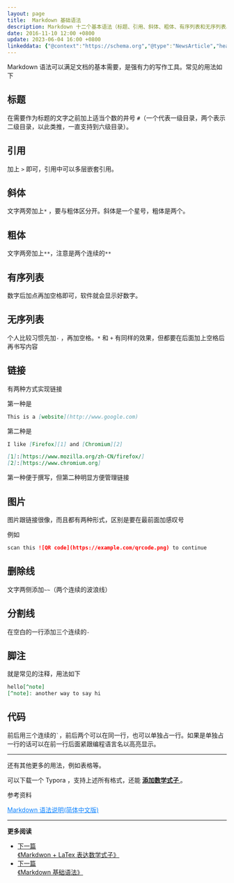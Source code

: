 ```yaml
---
layout: page
title:  Markdown 基础语法
description: Markdown 十二个基本语法（标题、引用、斜体、粗体、有序列表和无序列表、链接、图片、删除线、分割线、脚注、代码）
date: 2016-11-10 12:00 +0800
update: 2023-06-04 16:00 +0800
linkeddata: {"@context":"https://schema.org","@type":"NewsArticle","headline":"Markdown 十二个基本语法（标题、引用、斜体、粗体、有序列表和无序列表、链接、图片、删除线、分割线、脚注、代码）","image":["https://blog.ypingcn.com/img/home-home-bg-Sm5ceH.webp"],"datePublished":"2016-11-10T08:00:00+08:00","dateModified":"2021-11-06 00:20 +0800","author":[{"@type":"Person","name":"ypingcn","url":"https://blog.ypingcn.com/wiki/about/"}]}
---
```


Markdown 语法可以满足文档的基本需要，是强有力的写作工具。常见的用法如下 

## 标题

在需要作为标题的文字之前加上适当个数的井号 ``` # ```（一个代表一级目录，两个表示二级目录，以此类推，一直支持到六级目录）。

## 引用

加上 ``` > ``` 即可，引用中可以多层嵌套引用。

## 斜体

文字两旁加上``` * ``` ，要与粗体区分开。斜体是一个星号，粗体是两个。

## 粗体

文字两旁加上``` ** ```，注意是两个连续的``` ** ```

## 有序列表

数字后加点再加空格即可，软件就会显示好数字。

## 无序列表

个人比较习惯先加``` - ``` ，再加空格。``` * ``` 和 ``` + ``` 有同样的效果，但都要在后面加上空格后再书写内容

## 链接

有两种方式实现链接

第一种是

```markdown
This is a [website](http://www.google.com)
```

第二种是

```markdown
I like [Firefox][1] and [Chromium][2]

[1]:[https://www.mozilla.org/zh-CN/firefox/]
[2]:[https://www.chromium.org]
```

第一种便于撰写，但第二种明显方便管理链接

## 图片

图片跟链接很像，而且都有两种形式，区别是要在最前面加感叹号

例如

```markdown
scan this ![QR code](https://example.com/qrcode.png) to continue
```
## 删除线

文字两侧添加``` ~~ ```（两个连续的波浪线）


## 分割线

在空白的一行添加三个连续的``` - ```


## 脚注

就是常见的注释，用法如下

```markdown
hello[^note]
[^note]: another way to say hi
```
## 代码

前后用三个连续的``` ` ```，前后两个可以在同一行，也可以单独占一行。如果是单独占一行的话可以在前一行后面紧跟编程语言名以高亮显示。

---

还有其他更多的用法，例如表格等。

可以下载一个 Typora ，支持上述所有格式，还能 <a href="/notes/Markdown/LaTex-math/" style="font-weight: bold"> 添加数学式子 </a>。


参考资料

<a href="http://wowubuntu.com/markdown/" style="color: #0c82ff;"  target="_blank" rel="noopener nofollow">Markdown 语法说明(简体中文版)</a>

---

**更多阅读**

<div class="row">
    <div class="col-lg-8 col-lg-offset-2
    col-md-10 col-md-offset-1
    post-container">
        <ul class="pager">
            <li class="previous">
                <a href="/notes/Markdown/LaTex-math/" target="_blank" data-toggle="tooltip" data-placement="top"
                    title="《Markdwon + LaTex 表达数学式子》">
                    下一篇<br>
                    <span>《Markdwon + LaTex 表达数学式子》</span>
                </a>
            </li>
            <li class="next">
                <a href="/notes/Markdown/basic/" target="_blank" data-toggle="tooltip" data-placement="top"
                    title="《Markdown 基础语法》">
                    下一篇<br>
                    <span>《Markdown 基础语法》</span>
                </a>
            </li>
        </ul>
    </div>
</div>
